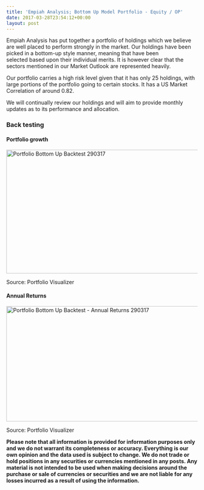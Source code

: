 ```yaml
---
title: 'Empiah Analysis; Bottom Up Model Portfolio - Equity / OP'
date: 2017-03-28T23:54:12+00:00
layout: post
---
```

Empiah Analysis has put together a portfolio of holdings which we believe are well placed to perform strongly in the market. Our holdings have been picked in a bottom-up style manner, meaning that have been selected based upon their individual merits. It is however clear that the sectors mentioned in our Market Outlook are represented heavily.

Our portfolio carries a high risk level given that it has only 25 holdings, with large portions of the portfolio going to certain stocks. It has a US Market Correlation of around 0.82.

We will continually review our holdings and will aim to provide monthly updates as to its performance and allocation.

### **Back testing**

#### Portfolio growth

<img loading="lazy" class="alignnone size-full wp-image-1110" src="https://empiahanalysis.files.wordpress.com/2017/03/portfolio-bottom-up-backtest-290317.png?resize=640%2C326" alt="Portfolio Bottom Up Backtest 290317" width="640" height="326" data-recalc-dims="1" /> 

Source: Portfolio Visualizer

#### Annual Returns

<img loading="lazy" class="alignnone size-full wp-image-1108" src="https://empiahanalysis.files.wordpress.com/2017/03/portfolio-bottom-up-backtest-annual-returns-290317.png?resize=640%2C304" alt="Portfolio Bottom Up Backtest - Annual Returns 290317" width="640" height="304" data-recalc-dims="1" /> 

Source: Portfolio Visualizer

**Please note that all information is provided for information purposes only and we do not warrant its completeness or accuracy. Everything is our own opinion and the data used is subject to change. We do not trade or hold positions in any securities or currencies mentioned in any posts. Any material is not intended to be used when making decisions around the purchase or sale of currencies or securities and we are not liable for any losses incurred as a result of using the information.**